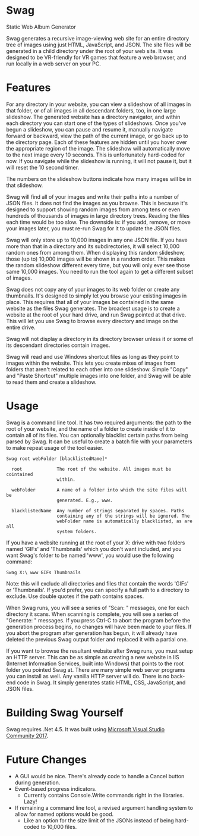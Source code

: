 # Swag

Static Web Album Generator

Swag generates a recursive image-viewing web site for an entire directory tree of images using just HTML, JavaScript, and JSON. The site files will be generated in a child directory under the root of your web site. It was designed to be VR-friendly for VR games that feature a web browser, and run locally in a web server on your PC.

# Features

For any directory in your website, you can view a slideshow of all images in that folder, or of all images in all descendant folders, too, in one large slideshow. The generated website has a directory navigator, and within each directory you can start one of the types of slideshows. Once you've begun a slideshow, you can pause and resume it, manually navigate forward or backward, view the path of the current image, or go back up to the directory page. Each of these features are hidden until you hover over the appropriate region of the image. The slideshow will automatically move to the next image every 10 seconds. This is unfortunately hard-coded for now. If you navigate while the slideshow is running, it will not pause it, but it will reset the 10 second timer.

The numbers on the slideshow buttons indicate how many images will be in that slideshow.

Swag will find all of your images and write their paths into a number of JSON files. It does not find the images as you browse. This is because it's designed to support showing random images from among tens or even hundreds of thousands of images in large directory trees. Reading the files each time would be too slow. The downside is: if you add, remove, or move your images later, you must re-run Swag for it to update the JSON files.

Swag will only store up to 10,000 images in any one JSON file. If you have more than that in a directory and its subdirectories, it will select 10,000 random ones from among them. When displaying this random slideshow, those (up to) 10,000 images will be shown in a random order. This makes the random slideshow different every time, but you will only ever see those same 10,000 images. You need to run the tool again to get a different subset of images.

Swag does not copy any of your images to its web folder or create any thumbnails. It's designed to simply let you browse your existing images in place. This requires that all of your images be contained in the same website as the files Swag generates. The broadest usage is to create a website at the root of your hard drive, and run Swag pointed at that drive. This will let you use Swag to browse every directory and image on the entire drive.

Swag will not display a directory in its directory browser unless it or some of its descendant directories contain images.

Swag will read and use Windows shortcut files as long as they point to images within the website. This lets you create mixes of images from folders that aren't related to each other into one slideshow. Simple "Copy" and "Paste Shortcut" multiple images into one folder, and Swag will be able to read them and create a slideshow.

# Usage

Swag is a command line tool. It has two required arguments: the path to the root of your website, and the name of a folder to create inside of it to contain all of its files. You can optionally blacklist certain paths from being parsed by Swag. It can be useful to create a batch file with your parameters to make repeat usage of the tool easier.

    Swag root webFolder [blacklistedName]*
    
      root             The root of the website. All images must be cointained
                       within.
                       
      webFolder        A name of a folder into which the site files will be
                       generated. E.g., www.
                       
      blacklistedName  Any number of strings separated by spaces. Paths
                       containing any of the strings will be ignored. The 
                       webFolder name is automatically blacklisted, as are all
                       system folders.

If you have a website running at the root of your X: drive with two folders named 'GIFs' and 'Thumbnails' which you don't want included, and you want Swag's folder to be named 'www', you would use the following command:
    
    Swag X:\ www GIFs Thumbnails
    
Note: this will exclude all directories and files that contain the words 'GIFs' or 'Thumbnails'. If you'd prefer, you can specify a full path to a directory to exclude. Use double quotes if the path contains spaces.

When Swag runs, you will see a series of "Scan: " messages, one for each directory it scans. When scanning is complete, you will see a series of "Generate: " messages. If you press Ctrl-C to abort the program before the generation process begins, no changes will have been made to your files. If you abort the program after generation has begun, it will already have deleted the previous Swag output folder and replaced it with a partial one.

If you want to browse the resultant website after Swag runs, you must setup an HTTP server. This can be as simple as creating a new website in IIS (Internet Information Services, built into Windows) that points to the root folder you pointed Swag at. There are many simple web server programs you can install as well. Any vanilla HTTP server will do. There is no back-end code in Swag. It simply generates static HTML, CSS, JavaScript, and JSON files.
      
# Building Swag Yourself

Swag requires .Net 4.5. It was built using [Microsoft Visual Studio Community 2017](https://visualstudio.microsoft.com/free-developer-offers/).

# Future Changes

* A GUI would be nice. There's already code to handle a Cancel button during generation.
* Event-based progress indicators.
    * Currently contains Console.Write commands right in the libraries. Lazy!
* If remaining a command line tool, a revised argument handling system to allow for named options would be good. 
    * Like an option for the size limit of the JSONs instead of being hard-coded to 10,000 files.